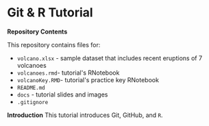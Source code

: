 # Git & R Tutorial
**Repository Contents**

This repository contains files for: 

* `volcano.xlsx` - sample dataset that includes recent eruptions of 7 volcanoes
* `volcanoes.rmd`- tutorial's RNotebook
* `volcanoKey.RMD`- tutorial's practice key RNotebook
* `README.md`
* `docs` - tutorial slides and images
* `.gitignore`

**Introduction**
This tutorial introduces Git, GitHub, and `R`. 